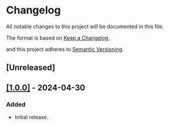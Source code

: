 # Changelog

All notable changes to this project will be documented in this file.

The format is based on [Keep a Changelog](https://keepachangelog.com/en/1.1.0/),

and this project adheres to [Semantic Versioning](https://semver.org/spec/v2.0.0.html).

## [Unreleased]

## [[1.0.0]](https://github.com/HudzzTeam/HudzzPlugin/releases/tag/v1.0.0) - 2024-04-30

### Added

- Initial release.
